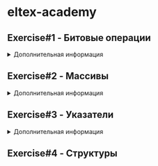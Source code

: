 # eltex-academy
## Exercise#1 - Битовые операции
<details>
  <summary>Дополнительная информация</summary>
   
Задание№1
Введите целое положительное число от 0 до 255 включительно: 123
01111011
 
Задание№2
Введите целое число от -128 до 127 включительно: -123
10000101 

Задание№3
Введите целое положительное число от 0 до 255 включительно: 123
6 - 01111011

Задание№4
Введите целое положительное число: 123
Введите целое положительное число от 0 до 255 включительно: 123
00000000000000000111101101111011 
31611

</details>

## Exercise#2 - Массивы
<details>
  <summary>Дополнительная информация</summary>
   
Задание №1 
Введите число от 1 до 99: 
6

1 2 3 4 5 6 

7 8 9 10 11 12 

13 14 15 16 17 18 

19 20 21 22 23 24 

25 26 27 28 29 30 

31 32 33 34 35 36 

Задание №2 
Введите число от 1 до 99: 6

6 5 4 3 2 1 

Задание №3 
Введите число от 0 до 99:6

0 0 0 0 0 1 

0 0 0 0 1 1 

0 0 0 1 1 1 

0 0 1 1 1 1 

0 1 1 1 1 1 

1 1 1 1 1 1 

Задание №4 
Введите число от 0 до 99:7

1 2 3 4 5 6 7 

24 25 26 27 28 29 8 

23 40 41 42 43 30 9 

22 39 48 49 44 31 10 

21 38 47 46 45 32 11 

20 37 36 35 34 33 12 

19 18 17 16 15 14 13 

</details>

## Exercise#3 - Указатели
<details>
  <summary>Дополнительная информация</summary>

Задание №1 

Введите число: 1002

Введите число от 0 до 255: 234

0x3ea 

0xea03ea 

Задание №2 

x = 5.000000, y = 6.000000

Результат: 12.000000

Задание №3

1 2 3 4 5 6 7 8 9 10 

Задание №4 

Введите строку длиной 9:HelloWorl

Введите подстроку длиной 4:lloW

2 
   

</details>

## Exercise#4 - Структуры